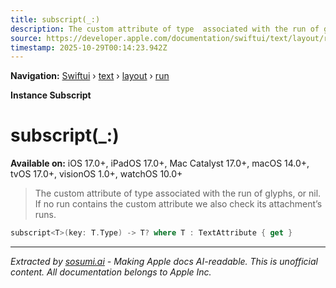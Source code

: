 ```yaml
---
title: subscript(_:)
description: The custom attribute of type  associated with the run of glyphs, or nil. If no run contains the custom attribute we also check its attachment’s runs.
source: https://developer.apple.com/documentation/swiftui/text/layout/run/subscript(_:)
timestamp: 2025-10-29T00:14:23.942Z
---
```


**Navigation:** [Swiftui](/documentation/swiftui) › [text](/documentation/swiftui/text) › [layout](/documentation/swiftui/text/layout) › [run](/documentation/swiftui/text/layout/run)

**Instance Subscript**

# subscript(_:)

**Available on:** iOS 17.0+, iPadOS 17.0+, Mac Catalyst 17.0+, macOS 14.0+, tvOS 17.0+, visionOS 1.0+, watchOS 10.0+

> The custom attribute of type  associated with the run of glyphs, or nil. If no run contains the custom attribute we also check its attachment’s runs.

```swift
subscript<T>(key: T.Type) -> T? where T : TextAttribute { get }
```

---

*Extracted by [sosumi.ai](https://sosumi.ai) - Making Apple docs AI-readable.*
*This is unofficial content. All documentation belongs to Apple Inc.*
